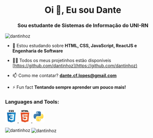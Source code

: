 <h1 align="center">Oi 👋, Eu sou Dante</h1>
<h3 align="center">Sou estudante de Sistemas de Informação do UNI-RN</h3>

<p align="left"> <img src="https://komarev.com/ghpvc/?username=dantinhoz&label=Profile%20views&color=0e75b6&style=flat" alt="dantinhoz" /> </p>

- 🌱 Estou estudando sobre **HTML, CSS, JavaScript, ReactJS e Engenharia de Software**

- 👨‍💻 Todos os meus projetinhos estão disponíveis [https://github.com/dantinhoz](https://github.com/dantinhoz)

- 📫 Como me contatar? **dante.cf.lopes@gmail.com**

- ⚡ Fun fact **Tentando sempre aprender um pouco mais!**

<h3 align="left">Languages and Tools:</h3>
<p align="left"> <a href="https://www.w3schools.com/css/" target="_blank" rel="noreferrer"> <img src="https://raw.githubusercontent.com/devicons/devicon/master/icons/css3/css3-original-wordmark.svg" alt="css3" width="40" height="40"/> </a> <a href="https://www.w3.org/html/" target="_blank" rel="noreferrer"> <img src="https://raw.githubusercontent.com/devicons/devicon/master/icons/html5/html5-original-wordmark.svg" alt="html5" width="40" height="40"/> </a> <a href="https://www.python.org" target="_blank" rel="noreferrer"> <img src="https://raw.githubusercontent.com/devicons/devicon/master/icons/python/python-original.svg" alt="python" width="40" height="40"/> </a> </p>

<p><img align="left" src="https://github-readme-stats.vercel.app/api/top-langs?username=dantinhoz&show_icons=true&locale=en&layout=compact" alt="dantinhoz" /></p>

<p>&nbsp;<img align="center" src="https://github-readme-stats.vercel.app/api?username=dantinhoz&show_icons=true&locale=en" alt="dantinhoz" /></p>
